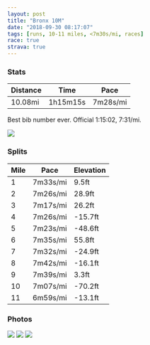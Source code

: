 ```yaml
---
layout: post
title: "Bronx 10M"
date: "2018-09-30 08:17:07"
tags: [runs, 10-11 miles, <7m30s/mi, races]
race: true
strava: true
---
```


### Stats

| Distance | Time | Pace |
|----------|------|------|
|10.08mi|1h15m15s|7m28s/mi|

Best bib number ever. Official 1:15:02, 7:31/mi.

<img src='https://maps.googleapis.com/maps/api/staticmap?maptype=roadmap&path=enc:ewexF|rdbMaOsIcd@}`@mc@iM{Um[ye@y^sq@k\og@k^wQ{Yyi@kR{JbL}C~AeA_A|KmF`CmDxUcKbb@oIir@tTrg@rShNpVbk@|a@ns@`^jf@d_@`KdRhE~Czc@~Lbg@`d@p`@xQhBnBoErV&key=AIzaSyC1MId7bFpkLXNAaYhBSTb8jLyiSqzbDtM&size=800x800&markers=color:yellow|label:S|40.83075,-73.92063&markers=color:green|label:F|40.82782,-73.92666999999999'>

### Splits

| Mile | Pace | Elevation |
|------|------|-----------|
|1|7m33s/mi|9.5ft|
|2|7m26s/mi|28.9ft|
|3|7m17s/mi|26.2ft|
|4|7m26s/mi|-15.7ft|
|5|7m23s/mi|-48.6ft|
|6|7m35s/mi|55.8ft|
|7|7m32s/mi|-24.9ft|
|8|7m42s/mi|-16.1ft|
|9|7m39s/mi|3.3ft|
|10|7m07s/mi|-70.2ft|
|11|6m59s/mi|-13.1ft|

### Photos
<img src='https://dgtzuqphqg23d.cloudfront.net/tQhWisxB8_vJfn_fvZE3WmBCt84qAjvlOZYL27ZlF48-768x487.jpg'>

<img src='https://dgtzuqphqg23d.cloudfront.net/8fLxH1PwxsyUM9jdVqya1y2ZGvcn9WWZDfEZHy5i5Xs-408x768.jpg'>

<img src='https://dgtzuqphqg23d.cloudfront.net/aISG5Wq_Vo_Z3f2AdnE-fhNOUu30-eEQfOX5b_l8qnc-615x768.jpg'>
